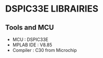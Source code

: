 DSPIC33E LIBRAIRIES
=================

Tools and MCU
-----------------

- MCU       :  DSPIC33E
- MPLAB IDE :  V8.85
- Compiler  :  C30 from Microchip


